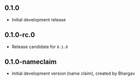 ## 0.1.0

- Initial development release

## 0.1.0-rc.0

- Release candidate for `0.1.0`

## 0.1.0-nameclaim

- Initial development version (name claim), created by Bhargav
